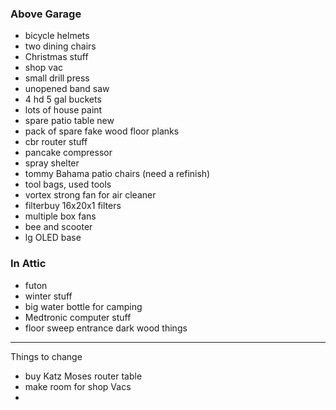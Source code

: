 ### Above Garage
- bicycle helmets
- two dining chairs
- Christmas stuff
- shop vac
- small drill press
- unopened band saw
- 4 hd 5 gal buckets
- lots of house paint
- spare patio table new
- pack of spare fake wood floor planks
- cbr router stuff
- pancake compressor
- spray shelter
- tommy Bahama patio chairs (need a refinish)
- tool bags, used tools
- vortex strong fan for air cleaner
- filterbuy 16x20x1 filters
- multiple box fans
- bee and scooter 
- lg OLED base

### In Attic 
- futon
- winter stuff
- big water bottle for camping 
- Medtronic computer stuff 
- floor sweep entrance dark wood things
------
Things to change
- buy Katz Moses router table
- make room for shop Vacs
- 